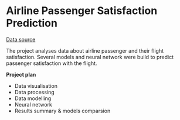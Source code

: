 # Airline Passenger Satisfaction Prediction
[Data source](https://www.kaggle.com/teejmahal20/airline-passenger-satisfaction)<br>

The project analyses data about airline passenger and their flight satisfaction.
Several models and neural network were build to predict passenger satisfaction with the flight.

**Project plan**
* Data visualisation
* Data processing
* Data modelling
* Neural network
* Results summary & models comparsion
